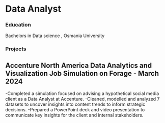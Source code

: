 # Data Analyst 

### Education 
Bachelors in Data science , Osmania University 

### Projects

## Accenture North America Data Analytics and Visualization Job Simulation on Forage - March 2024
-Completed a simulation focused on advising a hypothetical social media client as a
Data Analyst at Accenture.
-Cleaned, modelled and analyzed 7 datasets to uncover insights into content trends
to inform strategic decisions.
-Prepared a PowerPoint deck and video presentation to communicate key insights for
the client and internal stakeholders.
